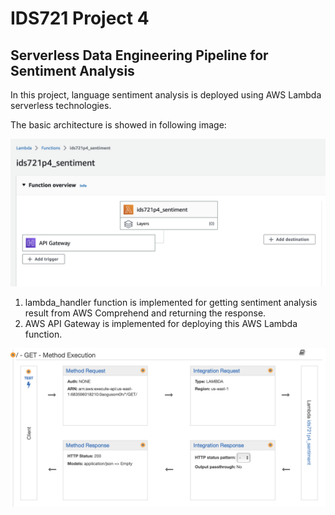 # IDS721 Project 4 

## Serverless Data Engineering Pipeline for Sentiment Analysis 

In this project, language sentiment analysis is deployed using AWS Lambda serverless technologies. 

The basic architecture is showed in following image:

![alt text](https://github.com/YuankaiZhu/IDS721_Project4/blob/main/IDS721%20Project%204.assets/image-20230325120545523.png)

1. lambda_handler function is implemented for getting sentiment analysis result from AWS Comprehend and returning the response. 
2. AWS API Gateway is implemented for deploying this AWS Lambda function. 

![alt text](https://github.com/YuankaiZhu/IDS721_Project4/blob/main/IDS721%20Project%204.assets/image-20230325120929856.png)
